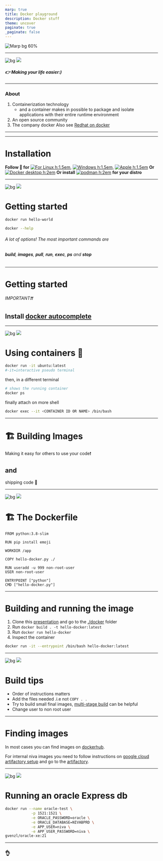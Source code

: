 ```yaml
---
marp: true
title: Docker playground
description: Docker stuff
theme: uncover
paginate: true
_paginate: false
---
```


![Marp bg 60%](https://www.docker.com/wp-content/uploads/2022/03/vertical-logo-monochromatic.png)

---

![bg](#123)
![](#fff)
##### <!--fit--> 👉 Making your life easier:)
---
###  About

1. Containerization technology
    - and a container makes in possible to package and isolate applications with their entire runtime environment
2. An open source community 
3. The company docker
Also see [Redhat on docker](https://www.redhat.com/en/topics/containers/what-is-docker)
---

---
# Installation
**Follow 🐋 for** 
[![For Linux h:1.5em](https://upload.wikimedia.org/wikipedia/commons/3/35/Tux.svg)](https://docs.docker.com/engine/install/ubuntu/), [![Windows h:1.5em](https://upload.wikimedia.org/wikipedia/commons/6/6d/Windows_Logo_%281992-2001%29.svg)](https://docs.p.niva.no/guides/devenv.html), [![Apple h:1.5em](https://upload.wikimedia.org/wikipedia/commons/f/fa/Apple_logo_black.svg)](https://github.com/abiosoft/colima/#installation)
**Or**
[![Docker desktop h:2em](https://i2.wp.com/ralphmcneal.com/wp-content/uploads/2018/11/docker-desk-banner1.png?fit=770%2C403&ssl=1)](https://www.docker.com/products/docker-desktop/)
**Or install** 
[![podman h:2em](https://podman.io/images/podman.svg)](https://podman.io/) 
**for your distro**

---
![bg](#123)
![](#fff)
# Getting started

``` bash
docker run hello-world
```
``` bash
docker --help
```
###### A lot of options! The most important commands are 
###### **build**, **images**, **pull**, **run**, **exec**, **ps** and **stop**
---
# Getting started

###### IMPORTANT❗❗

## Install  [docker autocomplete](https://docs.docker.com/compose/completion/)
---
![bg](#123)
![](#fff)

#  <!--fit--> Using containers 🐛

``` bash
docker run -it ubuntu:latest
#-it=interactive pseudo terminal
```

then, in a different terminal
``` bash
# shows the running container
docker ps
```

finally attach on more shell

```bash
docker exec --it <CONTAINER ID OR NAME> /bin/bash
```

---
# 🏗️ Building Images

Making it easy for others to use your code❗
## and 
shipping code 🚢

---
![bg](#123)
![](#fff)

# <!--fit--> 🏗️ The Dockerfile


``` docker
FROM python:3.8-slim

RUN pip install emoji

WORKDIR /app

COPY hello-docker.py ./

RUN useradd -u 999 non-root-user
USER non-root-user

ENTRYPOINT ["python"]
CMD ["hello-docker.py"]
```
---
# Building and running the image

1. Clone this [presentation](https://github.com/knl88/presentations) and go to the [./docker](./docker) folder
2. Run `docker build . -t hello-docker:latest`
3. Run `docker run hello-docker`
4. Inspect the container 
```bash 
docker run -it --entrypoint /bin/bash hello-docker:latest
```
---
![bg](#123)
![](#fff)

# Build tips

- Order of instructions matters
- Add the files needed .i.e not `COPY . .`
- Try to build small final images, [multi-stage build](https://docs.docker.com/develop/develop-images/multistage-build/) can be helpful
- Change user to non root user
---
# Finding images

In most cases you can find images on [dockerhub](https://hub.docker.com/search). 

For internal niva images you need to follow instructions on [google cloud artifactory setup](https://cloud.google.com/artifact-registry/docs/docker/pushing-and-pulling) and go to the [artifactory](https://console.cloud.google.com/artifacts/docker/niva-cd/europe-west1/images?project=niva-cd).

---
![bg](#123)
![](#fff)

# Running an oracle Express db

```bash
docker run --name oracle-test \
            -p 1521:1521 \
            -e ORACLE_PASSWORD=oracle \
            -e ORACLE_DATABASE=NIVABPRD \
            -e APP_USER=niva \
            -e APP_USER_PASSWORD=niva \
gvenzl/oracle-xe:21
```
---
### <!--fit--> :ok_hand:
